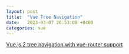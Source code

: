 ```yaml
---
layout: post
title:  "Vue Tree Navigation"
date:   2023-03-07 20:53:08 +0400
categories: vue
---
```


[Vue.js 2 tree navigation with vue-router support](https://vue-tree-navigation.j3-tech.com/#/introduction)


